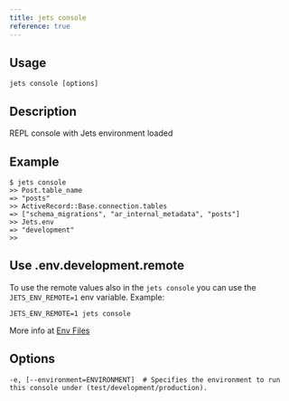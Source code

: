 ```yaml
---
title: jets console
reference: true
---
```


## Usage

    jets console [options]

## Description

REPL console with Jets environment loaded

## Example

    $ jets console
    >> Post.table_name
    => "posts"
    >> ActiveRecord::Base.connection.tables
    => ["schema_migrations", "ar_internal_metadata", "posts"]
    >> Jets.env
    => "development"
    >>

## Use .env.development.remote

To use the remote values also in the `jets console` you can use the `JETS_ENV_REMOTE=1` env variable. Example:

    JETS_ENV_REMOTE=1 jets console

More info at [Env Files](http://rubyonjets.com/docs/env-files/)


## Options

```
-e, [--environment=ENVIRONMENT]  # Specifies the environment to run this console under (test/development/production).
```

